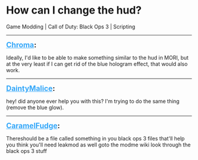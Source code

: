 # How can I change the hud?
Game Modding | Call of Duty: Black Ops 3 | Scripting

---
<strong style="font-size: 1.4em;"><span style="text-decoration: underline;text-decoration-color: #34a7f9;"><span style="color:#34a7f9;">Chroma</span></span>:</strong>

<p>Ideally, I&#39;d like to be able to make something similar to the hud in MORI, but at the very least if I can get rid of the blue hologram effect, that would also work.</p>

---
<strong style="font-size: 1.4em;"><span style="text-decoration: underline;text-decoration-color: #34a7f9;"><span style="color:#34a7f9;">DaintyMalice</span></span>:</strong>

<p>hey! did anyone ever help you with this? I&#39;m trying to do the same thing (remove the blue glow).</p>

---
<strong style="font-size: 1.4em;"><span style="text-decoration: underline;text-decoration-color: #34a7f9;"><span style="color:#34a7f9;">CaramelFudge</span></span>:</strong>

<p>Thereshould be a file  called something in you black ops 3 files that&#39;ll help you think you&#39;ll need leakmod as well goto the modme wiki look through the black ops 3 stuff</p>
